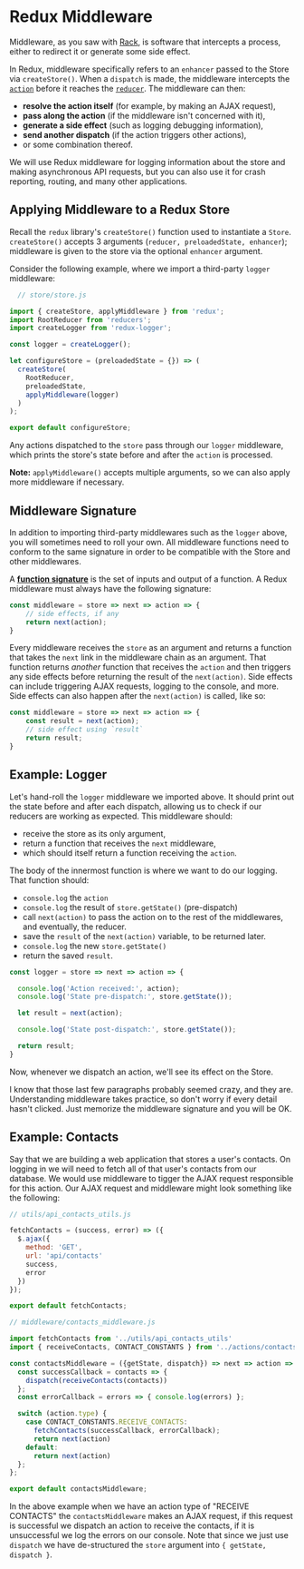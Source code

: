 # Redux Middleware

Middleware, as you saw with [Rack][rack], is software that intercepts a process, either
to redirect it or generate some side effect.

In Redux, middleware specifically refers to an `enhancer` passed to the Store
via `createStore()`. When a `dispatch` is made, the middleware intercepts the
[`action`][action] before it reaches the [`reducer`][reducers]. The middleware can then:
- **resolve the action itself** (for example, by making an AJAX request),
- **pass along the action** (if the middleware isn't concerned with it),
- **generate a side effect** (such as logging debugging information),
- **send another dispatch** (if the action triggers other actions),
- or some combination thereof.

We will use Redux middleware for logging information about the store and making
asynchronous API requests, but you can also use it for crash reporting, routing,
and many other applications.

[rack]:../../rails/readings/rack.md
[action]: ./actions.md
[reducers]: ./reducers.md

## Applying Middleware to a Redux Store

Recall the `redux` library's `createStore()` function used to instantiate a
`Store`.  `createStore()` accepts 3 arguments (`reducer, preloadedState,
enhancer`); middleware is given to the store via the optional `enhancer`
argument.

Consider the following example, where we import a third-party `logger`
middleware:

```js
  // store/store.js

import { createStore, applyMiddleware } from 'redux';
import RootReducer from 'reducers';
import createLogger from 'redux-logger';

const logger = createLogger();

let configureStore = (preloadedState = {}) => (
  createStore(
    RootReducer,
    preloadedState,
    applyMiddleware(logger)
  )
);

export default configureStore;
```

Any actions dispatched to the `store` pass through our `logger` middleware,
which prints the store's state before and after the `action` is processed.

**Note:** `applyMiddleware()` accepts multiple arguments, so we can also apply
more middleware if necessary.

## Middleware Signature

In addition to importing third-party middlewares such as the `logger` above, you
will sometimes need to roll your own. All middleware functions need to conform
to  the same signature in order to be compatible with the Store and
other middlewares.

A [**function signature**][signature] is the set of inputs and output of a
function. A Redux middleware must always have the following signature:

```js
const middleware = store => next => action => {
	// side effects, if any
	return next(action);
}
```

Every middleware receives the `store` as an argument and returns a function that
takes the `next` link in the middleware chain as an argument. That function
returns *another* function that receives the `action` and then triggers any side
effects before returning the result of the `next(action)`. Side effects can
include triggering AJAX requests, logging to the console, and more. Side effects
can also happen after the `next(action)` is called, like so:

```js
const middleware = store => next => action => {
	const result = next(action);
	// side effect using `result`
	return result;
}
```

## Example: Logger

Let's hand-roll the `logger` middleware we imported above. It should print out
the state before and after each dispatch, allowing us to check if our reducers
are working as expected. This middleware should:

-	receive the store as its only argument,
- return a function that receives the `next` middleware,
-	which should itself return a function receiving the `action`.

The body of the innermost function is where we want to do our logging. That function should:
- `console.log` the `action`
- `console.log` the result of `store.getState()` (pre-dispatch)
- call `next(action)` to pass the action on to the rest of the middlewares, and
eventually, the reducer.
- save the `result` of the `next(action)` variable, to be returned later.
- `console.log` the new `store.getState()`
- return the saved `result`.

```js
const logger = store => next => action => {

  console.log('Action received:', action);
  console.log('State pre-dispatch:', store.getState());

  let result = next(action);

  console.log('State post-dispatch:', store.getState());

  return result;
}
```

Now, whenever we dispatch an action, we'll see its effect on the Store.

I know that those last few paragraphs probably seemed crazy, and they are.
Understanding middleware takes practice, so don't worry if every detail hasn't
clicked. Just memorize the middleware signature and you will be OK.


## Example: Contacts

Say that we are building a web application that stores a user's contacts. On logging in we will need to fetch all of that user's contacts from our database. We would use middleware to tigger the AJAX request responsible for this action. Our AJAX request and middleware might look something like the following:

```js
// utils/api_contacts_utils.js

fetchContacts = (success, error) => ({
  $.ajax({
    method: 'GET',
    url: 'api/contacts'
    success,
    error
  })
});

export default fetchContacts;

```

```js
// middleware/contacts_middleware.js

import fetchContacts from '../utils/api_contacts_utils'
import { receiveContacts, CONTACT_CONSTANTS } from '../actions/contacts_actions'

const contactsMiddleware = ({getState, dispatch}) => next => action => {
  const successCallback = contacts => {
    dispatch(receiveContacts(contacts))
  };
  const errorCallback = errors => { console.log(errors) };

  switch (action.type) {
    case CONTACT_CONSTANTS.RECEIVE_CONTACTS:
      fetchContacts(successCallback, errorCallback);
      return next(action)
    default:
      return next(action)
  };
};

export default contactsMiddleware;
```
In the above example when we have an action type of "RECEIVE CONTACTS" the `contactsMiddleware` makes an AJAX request, if this request is successful we dispatch an action to receive the contacts, if it is unsuccessful we log the errors on our console. Note that since we just use `dispatch` we have de-structured the `store` argument into `{ getState, dispatch }`.  






[signature]: https://developer.mozilla.org/en-US/docs/Glossary/Signature/Function

